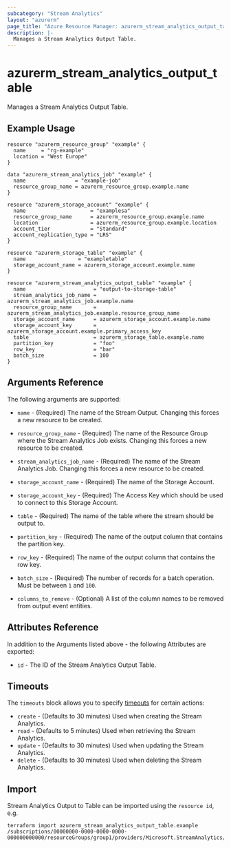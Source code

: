 ```yaml
---
subcategory: "Stream Analytics"
layout: "azurerm"
page_title: "Azure Resource Manager: azurerm_stream_analytics_output_table"
description: |-
  Manages a Stream Analytics Output Table.
---
```


# azurerm_stream_analytics_output_table

Manages a Stream Analytics Output Table.

## Example Usage

```hcl
resource "azurerm_resource_group" "example" {
  name     = "rg-example"
  location = "West Europe"
}

data "azurerm_stream_analytics_job" "example" {
  name                = "example-job"
  resource_group_name = azurerm_resource_group.example.name
}

resource "azurerm_storage_account" "example" {
  name                     = "examplesa"
  resource_group_name      = azurerm_resource_group.example.name
  location                 = azurerm_resource_group.example.location
  account_tier             = "Standard"
  account_replication_type = "LRS"
}

resource "azurerm_storage_table" "example" {
  name                 = "exampletable"
  storage_account_name = azurerm_storage_account.example.name
}

resource "azurerm_stream_analytics_output_table" "example" {
  name                      = "output-to-storage-table"
  stream_analytics_job_name = azurerm_stream_analytics_job.example.name
  resource_group_name       = azurerm_stream_analytics_job.example.resource_group_name
  storage_account_name      = azurerm_storage_account.example.name
  storage_account_key       = azurerm_storage_account.example.primary_access_key
  table                     = azurerm_storage_table.example.name
  partition_key             = "foo"
  row_key                   = "bar"
  batch_size                = 100
}
```

## Arguments Reference

The following arguments are supported:

* `name` - (Required) The name of the Stream Output. Changing this forces a new resource to be created.

* `resource_group_name` - (Required) The name of the Resource Group where the Stream Analytics Job exists. Changing this forces a new resource to be created.

* `stream_analytics_job_name` - (Required) The name of the Stream Analytics Job. Changing this forces a new resource to be created.

* `storage_account_name` - (Required) The name of the Storage Account.

* `storage_account_key` - (Required) The Access Key which should be used to connect to this Storage Account.

* `table` - (Required) The name of the table where the stream should be output to.

* `partition_key` - (Required) The name of the output column that contains the partition key.

* `row_key` - (Required) The name of the output column that contains the row key.

* `batch_size` - (Required) The number of records for a batch operation. Must be between `1` and `100`.

* `columns_to_remove` - (Optional) A list of the column names to be removed from output event entities.

## Attributes Reference

In addition to the Arguments listed above - the following Attributes are exported: 

* `id` - The ID of the Stream Analytics Output Table.

## Timeouts

The `timeouts` block allows you to specify [timeouts](https://www.terraform.io/docs/configuration/resources.html#timeouts) for certain actions:

* `create` - (Defaults to 30 minutes) Used when creating the Stream Analytics.
* `read` - (Defaults to 5 minutes) Used when retrieving the Stream Analytics.
* `update` - (Defaults to 30 minutes) Used when updating the Stream Analytics.
* `delete` - (Defaults to 30 minutes) Used when deleting the Stream Analytics.

## Import

Stream Analytics Output to Table can be imported using the `resource id`, e.g.

```shell
terraform import azurerm_stream_analytics_output_table.example /subscriptions/00000000-0000-0000-0000-000000000000/resourceGroups/group1/providers/Microsoft.StreamAnalytics/streamingjobs/job1/outputs/output1
```
